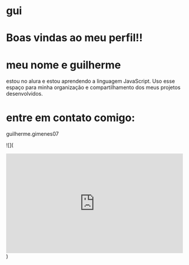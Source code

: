 # gui

# Boas vindas ao meu perfil!!

# meu nome e guilherme

 estou no alura e estou aprendendo a linguagem JavaScript.
 Uso esse espaço para minha organização e compartilhamento dos meus projetos desenvolvidos.

 # entre em contato comigo:

 guilherme.gimenes07

![](<div style="width:480px"><iframe allow="fullscreen" frameBorder="0" height="270" src="https://giphy.com/embed/IsDjNQPc4weWPEwhWm/video" width="480"></iframe></div>)
